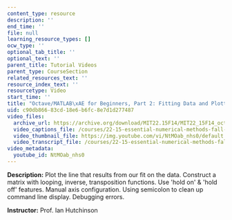 ```yaml
---
content_type: resource
description: ''
end_time: ''
file: null
learning_resource_types: []
ocw_type: ''
optional_tab_title: ''
optional_text: ''
parent_title: Tutorial Videos
parent_type: CourseSection
related_resources_text: ''
resource_index_text: ''
resourcetype: Video
start_time: ''
title: "Octave/MATLAB\xAE for Beginners, Part 2: Fitting Data and Plotting"
uid: c90db866-83cd-18e6-b6fc-8e7d1d277487
video_files:
  archive_url: https://archive.org/download/MIT22.15F14/MIT22_15F14_octavefit2_720p.mp4
  video_captions_file: /courses/22-15-essential-numerical-methods-fall-2014/af7563010a545073af923b02e5e75d1f_NtMOab_nhs0.vtt
  video_thumbnail_file: https://img.youtube.com/vi/NtMOab_nhs0/default.jpg
  video_transcript_file: /courses/22-15-essential-numerical-methods-fall-2014/0dd6c018e71833146fff9db8a52d0f4c_NtMOab_nhs0.pdf
video_metadata:
  youtube_id: NtMOab_nhs0
---
```


**Description:** Plot the line that results from our fit on the data. Construct a matrix with looping, inverse, transposition functions. Use 'hold on' & 'hold off' features. Manual axis configuration. Using semicolon to clean up command line display. Debugging errors.

**Instructor:** Prof. Ian Hutchinson